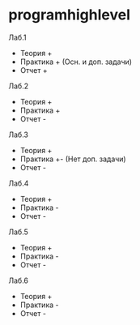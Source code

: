 # programhighlevel

Лаб.1
  - Теория +
  - Практика + (Осн. и доп. задачи)
  - Отчет +

Лаб.2
  - Теория +
  - Практика +
  - Отчет -

Лаб.3
  - Теория +
  - Практика +- (Нет доп. задачи)
  - Отчет -

Лаб.4
  - Теория +
  - Практика -
  - Отчет -

Лаб.5
  - Теория +
  - Практика -
  - Отчет -

Лаб.6
  - Теория +
  - Практика -
  - Отчет -
